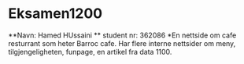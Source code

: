 # Eksamen1200

**Navn: Hamed HUssaini
** student nr: 362086
*En nettside om cafe resturrant som heter Barroc cafe. Har flere interne nettsider om meny, tilgjengeligheten, funpage, en artikel fra data 1100.